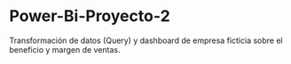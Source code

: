 # Power-Bi-Proyecto-2
Transformación de datos (Query) y dashboard de empresa ficticia sobre el beneficio y margen de ventas.
